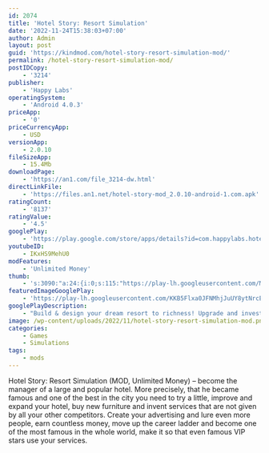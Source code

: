 ```yaml
---
id: 2074
title: 'Hotel Story: Resort Simulation'
date: '2022-11-24T15:38:03+07:00'
author: Admin
layout: post
guid: 'https://kindmod.com/hotel-story-resort-simulation-mod/'
permalink: /hotel-story-resort-simulation-mod/
postIDCopy:
    - '3214'
publisher:
    - 'Happy Labs'
operatingSystem:
    - 'Android 4.0.3'
priceApp:
    - '0'
priceCurrencyApp:
    - USD
versionApp:
    - 2.0.10
fileSizeApp:
    - 15.4Mb
downloadPage:
    - 'https://an1.com/file_3214-dw.html'
directLinkFile:
    - 'https://files.an1.net/hotel-story-mod_2.0.10-android-1.com.apk'
ratingCount:
    - '8137'
ratingValue:
    - '4.5'
googlePlay:
    - 'https://play.google.com/store/apps/details?id=com.happylabs.hotelstory'
youtubeID:
    - IKxHS9MehU0
modFeatures:
    - 'Unlimited Money'
thumb:
    - 's:3090:"a:24:{i:0;s:115:"https://play-lh.googleusercontent.com/MiUaiPgrsGE0INJtu8wxfdZRHR4yGq4nXv8_Ib5wjrgrBjjfPib_2u3zr29Gxpi_Wjk=w526-h296";i:1;s:115:"https://play-lh.googleusercontent.com/_GtqSRYTVtGVLBd8WaX3fUQNbdid5-qQ_FCS8hjMNRJTdbPaRQovWg433HvI12Tn1S0=w526-h296";i:2;s:114:"https://play-lh.googleusercontent.com/AhEccgpoMab52-bplg89IGfs54bF9-EaZomv5scwCJTeMND0af4laB-sXnjGSGlhLQ=w526-h296";i:3;s:115:"https://play-lh.googleusercontent.com/hNBEo4TQcYXML0L9D4FQyPsdu0aaR0_C3pRn91-iEDJI_1a4-S5qgIG5cZyuK4zt9nA=w526-h296";i:4;s:114:"https://play-lh.googleusercontent.com/LZG7W7VZiVJWym7_hngN2BMA4gyDZ8XqFs2n-x7ICjmnIti95GLZFbT_ZQUK2pW-Mg=w526-h296";i:5;s:114:"https://play-lh.googleusercontent.com/46jb8idi7p82wDeHNNdGFBvrNhZTXMhYa9iGWhZV8IAoqOFu1xRuc3zANA8cbMboRQ=w526-h296";i:6;s:115:"https://play-lh.googleusercontent.com/IT8qX-4pnZlWcJJHEnsaN9E4mkKwh6xKO0OZFeVRUyzj6bGhMSyvnFq5kR36y7EJRd0=w526-h296";i:7;s:115:"https://play-lh.googleusercontent.com/nvHFArlKM3dn2YeX9fzdW7KzPwbfW7ePOcUOiXG-uemhFUW7MjMlIU4A2HDGZnvomv8=w526-h296";i:8;s:115:"https://play-lh.googleusercontent.com/NEKB74oedoidVkDHKhv3miSLwBBvi6ocOB_G45YU_g3q_BfQyrItLbSl5PTEgGJ5aUo=w526-h296";i:9;s:115:"https://play-lh.googleusercontent.com/oEO9CUxzAhs5Rfkk7vA0YHCh3vaplFSAOWjEUrn0D29fpaFwUXQdgPdaOLvTz_AZSzI=w526-h296";i:10;s:116:"https://play-lh.googleusercontent.com/RnX6nk5pMsVTgLSBaj0g9P_M4edyzG48wWhGKrH0M3EI-hfX40zUueE8YOEGyxOtEXYT=w526-h296";i:11;s:115:"https://play-lh.googleusercontent.com/mT-kcm1gtBYNtiWSxK1L_rK-FwnpfepiekJ4_DdHhy11REpOXz4e_HVyzJq68kyTo4I=w526-h296";i:12;s:115:"https://play-lh.googleusercontent.com/gwJa27iKBZqgk1QGZBDo_qj5ypNN6O09DrXzmx7h7xdGHBe9g1uN4qPFoavKFSYhqv8=w526-h296";i:13;s:115:"https://play-lh.googleusercontent.com/e0wqrcLMIT4SY1480_3syjDt8JeIQ3z6h1qKh-JkGVvKEsNlrvGdIEZyq_cYHXTzG_0=w526-h296";i:14;s:114:"https://play-lh.googleusercontent.com/wjgnjemNYQ4EzQVFPWFDtL9yEyZXLHQgXtk5LZKkw7LsEJUJwjpAskN_6EE8kUYRTA=w526-h296";i:15;s:114:"https://play-lh.googleusercontent.com/SvbyLOG3jgGcL28-ivoA1zrKvhUSaNvHZo6TvLeltSVmC2qj0SRVzX4WunfBnVOliw=w526-h296";i:16;s:116:"https://play-lh.googleusercontent.com/rAsFWrM2NFpvBZPG9oGx7A2m_SApPTjvm9CkUBRbKV38xoj4pAubj1Q5-xGKxH96TmTW=w526-h296";i:17;s:114:"https://play-lh.googleusercontent.com/Nd0PPg5p2bLiOU6-A5QIB5mb6CvtcWrvonhnW_h4HTJonMmzjfuqEF3GOup-wVyv_g=w526-h296";i:18;s:115:"https://play-lh.googleusercontent.com/SPCSRdcTKoYqQFZW11CWArMGM9Y9npH96jfqhKfFBSx6Dt7cUlYO2oZJ8DRqMtFhoD0=w526-h296";i:19;s:116:"https://play-lh.googleusercontent.com/nEXrAmaCEZgdLuLz3-rs5lRryK5FCvE95QlA2TDbTxLk9-Zdmq7cWBfMzK4If5KIkYr5=w526-h296";i:20;s:115:"https://play-lh.googleusercontent.com/zAJkiVjpz3t9zX1KQuS78JXVe-NCINpzhk_vl9QqCzwNN4x-7lNeCm5GB9_-WKyzrco=w526-h296";i:21;s:115:"https://play-lh.googleusercontent.com/dL1-LupDElw6FGxo13WztmZSh8rxXY226jHT7eOiwoUci9Y8mgErk5dhRTi-BIrD7vU=w526-h296";i:22;s:115:"https://play-lh.googleusercontent.com/o9WzkY9ogBhBNBlJ2Vc66N-XYlqbfAqXNTc6pG6ZyXy8ErY6K-xPbzV6cE4HDxdH-9o=w526-h296";i:23;s:115:"https://play-lh.googleusercontent.com/tfKS4930V0ZhtC1gLiZZzNIhThMIU4k6catPuotyWkyPQ4NBqf2ywivtgeC3JLNaYEs=w526-h296";}";'
featuredImageGooglePlay:
    - 'https://play-lh.googleusercontent.com/KKB5Flxa0JFNMhjJuUY8ytNrcE9KCVe3x4iJsS2u57hW0YiIaC9AG6SOTIvwvshqhA'
googlePlayDescription:
    - "Build & design your dream resort to richness! Upgrade and invest your facilities to attract special guests and tourists! Be the best hotelier!\L✔ Free to play\L.✔ Creativity is your limit! Build your dream hotel from scratch\L."
image: /wp-content/uploads/2022/11/hotel-story-resort-simulation-mod.png
categories:
    - Games
    - Simulations
tags:
    - mods
---
```


Hotel Story: Resort Simulation (MOD, Unlimited Money) – become the manager of a large and popular hotel. More precisely, that he became famous and one of the best in the city you need to try a little, improve and expand your hotel, buy new furniture and invent services that are not given by all your other competitors. Create your advertising and lure even more people, earn countless money, move up the career ladder and become one of the most famous in the whole world, make it so that even famous VIP stars use your services.